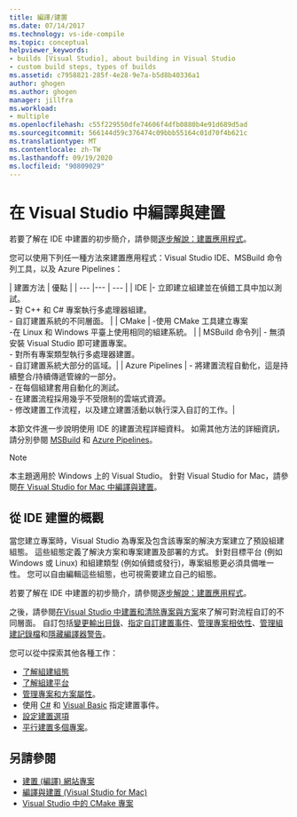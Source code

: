 ```yaml
---
title: 編譯/建置
ms.date: 07/14/2017
ms.technology: vs-ide-compile
ms.topic: conceptual
helpviewer_keywords:
- builds [Visual Studio], about building in Visual Studio
- custom build steps, types of builds
ms.assetid: c7958821-285f-4e28-9e7a-b5d8b40336a1
author: ghogen
ms.author: ghogen
manager: jillfra
ms.workload:
- multiple
ms.openlocfilehash: c55f229550dfe74606f4dfb0880b4e91d689d5ad
ms.sourcegitcommit: 566144d59c376474c09bbb55164c01d70f4b621c
ms.translationtype: MT
ms.contentlocale: zh-TW
ms.lasthandoff: 09/19/2020
ms.locfileid: "90809029"
---
```

# <a name="compile-and-build-in-visual-studio"></a>在 Visual Studio 中編譯與建置

若要了解在 IDE 中建置的初步簡介，請參閱[逐步解說：建置應用程式](walkthrough-building-an-application.md)。

您可以使用下列任一種方法來建置應用程式：Visual Studio IDE、MSBuild 命令列工具，以及 Azure Pipelines：

| 建置方法 | 優點 |
| --- |--- | --- |
| IDE |- 立即建立組建並在偵錯工具中加以測試。<br />- 對 C++ 和 C# 專案執行多處理器組建。<br />- 自訂建置系統的不同層面。 |
| CMake | -使用 CMake 工具建立專案<br />-在 Linux 和 Windows 平臺上使用相同的組建系統。 |
| MSBuild 命令列| - 無須安裝 Visual Studio 即可建置專案。<br />- 對所有專案類型執行多處理器建置。<br />- 自訂建置系統大部分的區域。|
| Azure Pipelines | - 將建置流程自動化，這是持續整合/持續傳遞管線的一部分。<br />- 在每個組建套用自動化的測試。<br />- 在建置流程採用幾乎不受限制的雲端式資源。<br />- 修改建置工作流程，以及建立建置活動以執行深入自訂的工作。|

本節文件進一步說明使用 IDE 的建置流程詳細資料。 如需其他方法的詳細資訊，請分別參閱 [MSBuild](../msbuild/msbuild.md) 和 [Azure Pipelines](/azure/devops/pipelines/index?view=vsts)。

> [!NOTE]
> 本主題適用於 Windows 上的 Visual Studio。 針對 Visual Studio for Mac，請參閱[在 Visual Studio for Mac 中編譯與建置](/visualstudio/mac/compiling-and-building)。

## <a name="overview-of-building-from-the-ide"></a>從 IDE 建置的概觀

當您建立專案時，Visual Studio 為專案及包含該專案的解決方案建立了預設組建組態。  這些組態定義了解決方案和專案建置及部署的方式。 針對目標平台 (例如 Windows 或 Linux) 和組建類型 (例如偵錯或發行)，專案組態更必須具備唯一性。 您可以自由編輯這些組態，也可視需要建立自己的組態。

若要了解在 IDE 中建置的初步簡介，請參閱[逐步解說：建置應用程式](walkthrough-building-an-application.md)。

之後，請參閱[在Visual Studio 中建置和清除專案與方案](building-and-cleaning-projects-and-solutions-in-visual-studio.md)來了解可對流程自訂的不同層面。 自訂包括[變更輸出目錄](how-to-change-the-build-output-directory.md)、[指定自訂建置事件](specifying-custom-build-events-in-visual-studio.md)、[管理專案相依性](how-to-create-and-remove-project-dependencies.md)、[管理組建記錄檔](how-to-view-save-and-configure-build-log-files.md)和[隱藏編譯器警告](how-to-suppress-compiler-warnings.md)。

您可以從中探索其他各種工作：
- [了解組建組態](understanding-build-configurations.md)
- [了解組建平台](understanding-build-platforms.md)
- [管理專案和方案屬性](managing-project-and-solution-properties.md)。
- 使用 [C#](how-to-specify-build-events-csharp.md) 和 [Visual Basic](how-to-specify-build-events-visual-basic.md) 指定建置事件。
- [設定建置選項](reference/options-dialog-box-projects-and-solutions-build-and-run.md)
- [平行建置多個專案](../msbuild/building-multiple-projects-in-parallel-with-msbuild.md)。

## <a name="see-also"></a>另請參閱

- [建置 (編譯) 網站專案](/previous-versions/hwxa5aha(v=vs.140))
- [編譯與建置 (Visual Studio for Mac)](/visualstudio/mac/compiling-and-building)
- [Visual Studio 中的 CMake 專案](/cpp/build/cmake-projects-in-visual-studio)